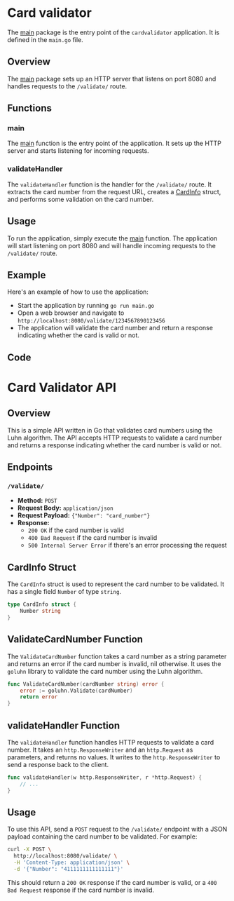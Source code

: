 # Card validator

The [main](https://github.com/Sgudkov/cardvalidator/blob/main/main.go#L40:L46) package is the entry point of the `cardvalidator` application. It is defined in the `main.go` file.

## Overview

The [main](https://github.com/Sgudkov/cardvalidator/blob/main/main.go#L40:L46) package sets up an HTTP server that listens on port 8080 and handles requests to the `/validate/` route.

## Functions

### main

The [main](https://github.com/Sgudkov/cardvalidator/blob/main/main.go#L40:L46) function is the entry point of the application. It sets up the HTTP server and starts listening for incoming requests.

### validateHandler

The `validateHandler` function is the handler for the `/validate/` route. It extracts the card number from the request URL, creates a [CardInfo](https://github.com/Sgudkov/cardvalidator/blob/main/main.go#L10:L12) struct, and performs some validation on the card number.

## Usage

To run the application, simply execute the [main](https://github.com/Sgudkov/cardvalidator/blob/main/main.go#L40:L46) function. The application will start listening on port 8080 and will handle incoming requests to the `/validate/` route.

## Example

Here's an example of how to use the application:

* Start the application by running `go run main.go`
* Open a web browser and navigate to `http://localhost:8080/validate/1234567890123456`
* The application will validate the card number and return a response indicating whether the card is valid or not.

## Code

**Card Validator API**
======================

Overview
--------

This is a simple API written in Go that validates card numbers using the Luhn algorithm. The API accepts HTTP requests to validate a card number and returns a response indicating whether the card number is valid or not.

**Endpoints**
------------

### `/validate/`

* **Method:** `POST`
* **Request Body:** `application/json`
* **Request Payload:** `{"Number": "card_number"}`
* **Response:**
	+ `200 OK` if the card number is valid
	+ `400 Bad Request` if the card number is invalid
	+ `500 Internal Server Error` if there's an error processing the request

**CardInfo Struct**
------------------

The `CardInfo` struct is used to represent the card number to be validated. It has a single field `Number` of type `string`.

```go
type CardInfo struct {
	Number string
}
```

**ValidateCardNumber Function**
------------------------------

The `ValidateCardNumber` function takes a card number as a string parameter and returns an error if the card number is invalid, nil otherwise. It uses the `goluhn` library to validate the card number using the Luhn algorithm.

```go
func ValidateCardNumber(cardNumber string) error {
	error := goluhn.Validate(cardNumber)
	return error
}
```

**validateHandler Function**
---------------------------

The `validateHandler` function handles HTTP requests to validate a card number. It takes an `http.ResponseWriter` and an `http.Request` as parameters, and returns no values. It writes to the `http.ResponseWriter` to send a response back to the client.

```go
func validateHandler(w http.ResponseWriter, r *http.Request) {
	// ...
}
```

**Usage**
---------

To use this API, send a `POST` request to the `/validate/` endpoint with a JSON payload containing the card number to be validated. For example:

```bash
curl -X POST \
  http://localhost:8080/validate/ \
  -H 'Content-Type: application/json' \
  -d '{"Number": "4111111111111111"}'
```

This should return a `200 OK` response if the card number is valid, or a `400 Bad Request` response if the card number is invalid.